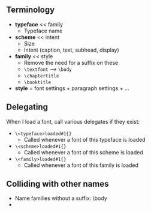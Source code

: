 
## Terminology

- **typeface** << family
  - Typeface name
- **scheme** << intent
  - Size
  - Intent (caption, text, subhead, display)
- **family** << style
    - Remove the need for a suffix on these
    - `\textfont` --> `\body`
    - `\chaptertitle`
    - `\booktitle`
- **style** = font settings + paragraph settings + …

## Delegating

When I load a font, call various delegates if they exist:
- `\<typeface>loaded#1{}`
  - Called whenever a font of this typeface is loaded
- `\<scheme>loaded#1{}`
  - Called whenever a font of this scheme is loaded
- `\<family>loaded#1{}`
  - Called whenever a font of this family is loaded

## Colliding with other names

- Name families without a suffix: \\body
-
